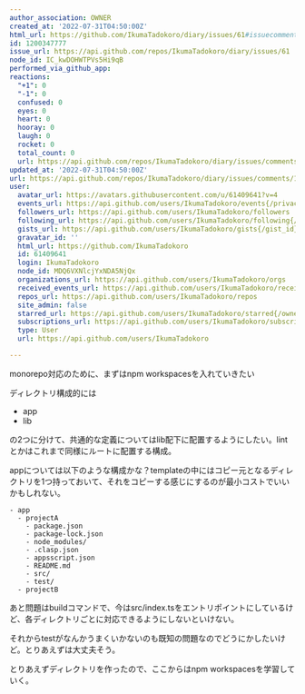 ```yaml
---
author_association: OWNER
created_at: '2022-07-31T04:50:00Z'
html_url: https://github.com/IkumaTadokoro/diary/issues/61#issuecomment-1200347777
id: 1200347777
issue_url: https://api.github.com/repos/IkumaTadokoro/diary/issues/61
node_id: IC_kwDOHWTPVs5Hi9qB
performed_via_github_app: 
reactions:
  "+1": 0
  "-1": 0
  confused: 0
  eyes: 0
  heart: 0
  hooray: 0
  laugh: 0
  rocket: 0
  total_count: 0
  url: https://api.github.com/repos/IkumaTadokoro/diary/issues/comments/1200347777/reactions
updated_at: '2022-07-31T04:50:00Z'
url: https://api.github.com/repos/IkumaTadokoro/diary/issues/comments/1200347777
user:
  avatar_url: https://avatars.githubusercontent.com/u/61409641?v=4
  events_url: https://api.github.com/users/IkumaTadokoro/events{/privacy}
  followers_url: https://api.github.com/users/IkumaTadokoro/followers
  following_url: https://api.github.com/users/IkumaTadokoro/following{/other_user}
  gists_url: https://api.github.com/users/IkumaTadokoro/gists{/gist_id}
  gravatar_id: ''
  html_url: https://github.com/IkumaTadokoro
  id: 61409641
  login: IkumaTadokoro
  node_id: MDQ6VXNlcjYxNDA5NjQx
  organizations_url: https://api.github.com/users/IkumaTadokoro/orgs
  received_events_url: https://api.github.com/users/IkumaTadokoro/received_events
  repos_url: https://api.github.com/users/IkumaTadokoro/repos
  site_admin: false
  starred_url: https://api.github.com/users/IkumaTadokoro/starred{/owner}{/repo}
  subscriptions_url: https://api.github.com/users/IkumaTadokoro/subscriptions
  type: User
  url: https://api.github.com/users/IkumaTadokoro

---
```

monorepo対応のために、まずはnpm workspacesを入れていきたい

ディレクトリ構成的には

- app
- lib

の2つに分けて、共通的な定義についてはlib配下に配置するようにしたい。lintとかはこれまで同様にルートに配置する構成。

appについては以下のような構成かな？templateの中にはコピー元となるディレクトリを1つ持っておいて、それをコピーする感じにするのが最小コストでいいかもしれない。

```
- app
  - projectA
    - package.json
    - package-lock.json
    - node_modules/
    - .clasp.json
    - appsscript.json
    - README.md
    - src/
    - test/
  - projectB
```

あと問題はbuildコマンドで、今はsrc/index.tsをエントリポイントにしているけど、各ディレクトリごとに対応できるようにしないといけない。

それからtestがなんかうまくいかないのも既知の問題なのでどうにかしたいけど。とりあえずは大丈夫そう。

とりあえずディレクトリを作ったので、ここからはnpm workspacesを学習していく。
